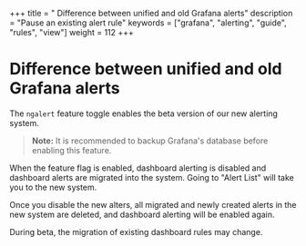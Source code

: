+++
title = " Difference between unified and old Grafana alerts"
description = "Pause an existing alert rule"
keywords = ["grafana", "alerting", "guide", "rules", "view"]
weight = 112
+++

# Difference between unified and old Grafana alerts

The `ngalert` feature toggle enables the beta version of our new alerting system. 

>**Note:** It is recommended to backup Grafana's database before enabling this feature.

When the feature flag is enabled, dashboard alerting is disabled and dashboard alerts are migrated into the system. Going to "Alert List" will take you to the new system.

Once you disable the new alters, all migrated and newly created alerts in the new system are deleted, and dashboard alerting will be enabled again.

During beta, the migration of existing dashboard rules may change.